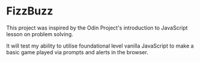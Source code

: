 # FizzBuzz

This project was inspired by the Odin Project's introduction to JavaScript lesson on problem solving.

It will test my ability to utilise foundational level vanilla JavaScript to make a basic game played via prompts and alerts in the browser.
